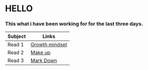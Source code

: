# HELLO
### This what i have been working for for the last three days.

| Subject         | Links                                                           |
 -----------------|-----------------------------------------------------------------
| Read 1          |[Growth mindset](https://hananalmomani.github.io/Growth-mindset/)|              
| Read 2          |[Make up](https://hananalmomani.github.io/MakeUp/)               |      
|Read 3           |[Mark Down](https://hananalmomani.github.io/MarkDown/)           | 
